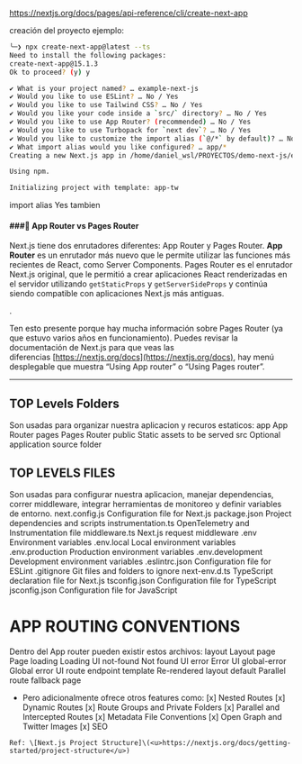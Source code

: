 https://nextjs.org/docs/pages/api-reference/cli/create-next-app

creación del proyecto ejemplo:
```sh
╰─❯ npx create-next-app@latest --ts
Need to install the following packages:
create-next-app@15.1.3
Ok to proceed? (y) y

✔ What is your project named? … example-next-js
✔ Would you like to use ESLint? … No / Yes
✔ Would you like to use Tailwind CSS? … No / Yes
✔ Would you like your code inside a `src/` directory? … No / Yes
✔ Would you like to use App Router? (recommended) … No / Yes
✔ Would you like to use Turbopack for `next dev`? … No / Yes
✔ Would you like to customize the import alias (`@/*` by default)? … No / Yes
✔ What import alias would you like configured? … app/*
Creating a new Next.js app in /home/daniel_wsl/PROYECTOS/demo-next-js/example-next-js.

Using npm.

Initializing project with template: app-tw
```
import alias Yes tambien 

#### **###🚀 App Router vs Pages Router**

Next.js tiene dos enrutadores diferentes: App Router y Pages Router. **App Router** es un enrutador más nuevo que le permite utilizar las funciones más recientes de React, como Server Components. Pages Router es el enrutador Next.js original, que le permitió a crear aplicaciones React renderizadas en el servidor utilizando `getStaticProps` y `getServerSideProps` y continúa siendo compatible con aplicaciones Next.js más antiguas.

.

Ten esto presente porque hay mucha información sobre Pages Router (ya que estuvo varios años en funcionamiento). Puedes revisar la documentación de Next.js para que veas las diferencias [https://nextjs.org/docs](https://nextjs.org/docs), hay menú desplegable que muestra “Using App router” o “Using Pages router”.

---
## TOP Levels Folders

Son usadas para organizar nuestra aplicacion y recuros estaticos:
app App Router
pages Pages Router
public Static assets to be served
src Optional application source folder

## TOP LEVELS FILES

Son usadas para configurar nuestra aplicacion, manejar dependencias, correr middleware, integrar herramientas de monitoreo y definir variables de entorno.
next.config.js Configuration file for Next.js
package.json Project dependencies and scripts
instrumentation.ts OpenTelemetry and Instrumentation file
middleware.ts Next.js request middleware
.env Environment variables
.env.local Local environment variables
.env.production Production environment variables
.env.development Development environment variables
.eslintrc.json Configuration file for ESLint
.gitignore Git files and folders to ignore
next-env.d.ts TypeScript declaration file for Next.js
tsconfig.json Configuration file for TypeScript
jsconfig.json Configuration file for JavaScript

# APP ROUTING CONVENTIONS

Dentro del App router pueden existir estos archivos:
layout Layout
page Page
loading Loading UI
not-found Not found UI
error Error UI
global-error Global error UI
route endpoint
template Re-rendered layout
default Parallel route fallback page

- Pero adicionalmente ofrece otros features como:
  [x] Nested Routes
  [x] Dynamic Routes
  [x] Route Groups and Private Folders
  [x] Parallel and Intercepted Routes
  [x] Metadata File Conventions
  [x] Open Graph and Twitter Images
  [x] SEO

```
Ref: \[Next.js Project Structure]\(<u>https://nextjs.org/docs/getting-started/project-structure</u>)
```


